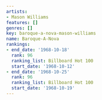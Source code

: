 ```yaml
---
artists:
- Mason Williams
features: []
genres: []
key: baroque-a-nova-mason-williams
name: Baroque-A-Nova
rankings:
- end_date: '1968-10-18'
  rank: 96
  ranking_list: Billboard Hot 100
  start_date: '1968-10-12'
- end_date: '1968-10-25'
  rank: 96
  ranking_list: Billboard Hot 100
  start_date: '1968-10-19'
---
```


